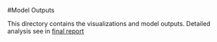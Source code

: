 #Model Outputs

This directory contains the visualizations and model outputs. Detailed analysis see in [final report]([schoo-funding-effectiveness/docs/final_report.pdf](https://github.com/sylvia010402/school-funding-effectiveness/blob/8321bc7b92f1f1f5a7f6497eed30585ad255067a/docs/final_report.pdf))
